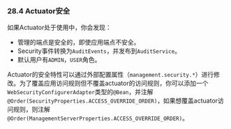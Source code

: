### 28.4 Actuator安全
如果Actuator处于使用中，你会发现：

* 管理的端点是安全的，即使应用端点不安全。
* Security事件转换为`AuditEvents`，并发布到`AuditService`。
* 默认用户有`ADMIN`，`USER`角色。

Actuator的安全特性可以通过外部配置属性（`management.security.*`）进行修改。为了覆盖应用访问规则但不覆盖actuator的访问规则，你可以添加一个`WebSecurityConfigurerAdapter`类型的`@Bean`，并注解`@Order(SecurityProperties.ACCESS_OVERRIDE_ORDER)`，如果想覆盖actuator访问规则，则注解`@Order(ManagementServerProperties.ACCESS_OVERRIDE_ORDER)`。


